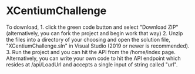 # XCentiumChallenge

To download, 
     1. click the green code button and select "Download ZIP" (alternatively, you can fork the project and begin work that way)
     2. Unzip the files into a directory of your choosing and open the solution file, "XCentiumChallenge.sln" in Visual Studio (2019 or newer is recommended).
     3. Run the project and you can hit the API from the /home/index page. Alternatively, you can write your own code to hit the API endpoint which resides at /api/LoadUrl and accepts a single input of string called "url".

